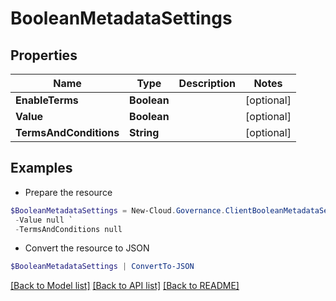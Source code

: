 # BooleanMetadataSettings
## Properties

Name | Type | Description | Notes
------------ | ------------- | ------------- | -------------
**EnableTerms** | **Boolean** |  | [optional] 
**Value** | **Boolean** |  | [optional] 
**TermsAndConditions** | **String** |  | [optional] 

## Examples

- Prepare the resource
```powershell
$BooleanMetadataSettings = New-Cloud.Governance.ClientBooleanMetadataSettings  -EnableTerms null `
 -Value null `
 -TermsAndConditions null
```

- Convert the resource to JSON
```powershell
$BooleanMetadataSettings | ConvertTo-JSON
```

[[Back to Model list]](../README.md#documentation-for-models) [[Back to API list]](../README.md#documentation-for-api-endpoints) [[Back to README]](../README.md)


